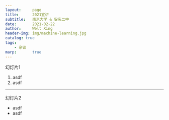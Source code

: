 ```yaml
---
layout:     page
title:      2021宣讲
subtitle:   南京大学 & 安庆二中
date:       2021-02-22
author:     Welt Xing
header-img: img/machine-learning.jpg
catalog: true
tags:
    - 杂谈
marp:       true
---
```

幻灯片1

1. asdf 
2. asdf

---
幻灯片2

* asdf
* asdf

